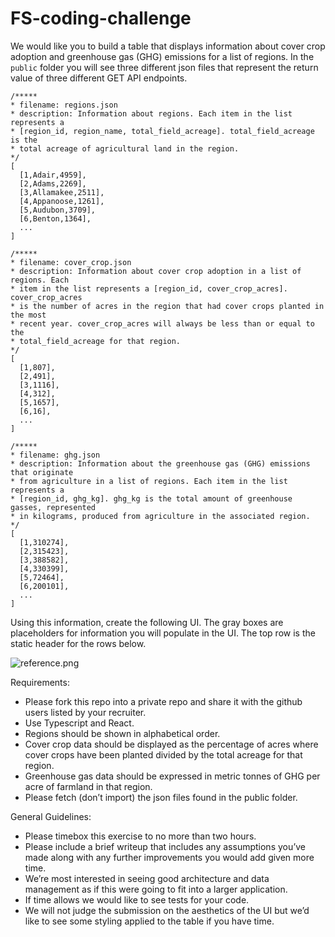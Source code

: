 # FS-coding-challenge
We would like you to build a table that displays information about cover crop adoption and greenhouse gas (GHG) emissions for a list of regions. In the `public` folder you will see three different json files that represent the return value of three different GET API endpoints.

```
/***** 
* filename: regions.json
* description: Information about regions. Each item in the list represents a
* [region_id, region_name, total_field_acreage]. total_field_acreage is the
* total acreage of agricultural land in the region.  
*/
[
  [1,Adair,4959],
  [2,Adams,2269],
  [3,Allamakee,2511],
  [4,Appanoose,1261],
  [5,Audubon,3709],
  [6,Benton,1364],
  ...
]
```

```
/***** 
* filename: cover_crop.json
* description: Information about cover crop adoption in a list of regions. Each
* item in the list represents a [region_id, cover_crop_acres]. cover_crop_acres
* is the number of acres in the region that had cover crops planted in the most
* recent year. cover_crop_acres will always be less than or equal to the
* total_field_acreage for that region. 
*/
[
  [1,807],
  [2,491],
  [3,1116],
  [4,312],
  [5,1657],
  [6,16],
  ...
]
```

```
/***** 
* filename: ghg.json
* description: Information about the greenhouse gas (GHG) emissions that originate
* from agriculture in a list of regions. Each item in the list represents a
* [region_id, ghg_kg]. ghg_kg is the total amount of greenhouse gasses, represented
* in kilograms, produced from agriculture in the associated region. 
*/
[
  [1,310274],
  [2,315423],
  [3,388582],
  [4,330399],
  [5,72464],
  [6,200101],
  ...
]
```

Using this information, create the following UI. The gray boxes are placeholders for information you will populate in the UI. The top row is the static header for the rows below. 

![reference.png](https://github.com/regrow-coding-challenge/FS-coding-challenge/blob/main/public/region_data_ui.png)

Requirements:
* Please fork this repo into a private repo and share it with the github users listed by your recruiter. 
* Use Typescript and React.
* Regions should be shown in alphabetical order.
* Cover crop data should be displayed as the percentage of acres where cover crops have been planted divided by the total acreage for that region.
* Greenhouse gas data should be expressed in metric tonnes of GHG per acre of farmland in that region.
* Please fetch (don’t import) the json files found in the public folder.

General Guidelines:
* Please timebox this exercise to no more than two hours. 
* Please include a brief writeup that includes any assumptions you’ve made along with any further improvements you would add given more time. 
* We’re most interested in seeing good architecture and data management as if this were going to fit into a larger application. 
* If time allows we would like to see tests for your code.
* We will not judge the submission on the aesthetics of the UI but we’d like to see some styling applied to the table if you have time.

